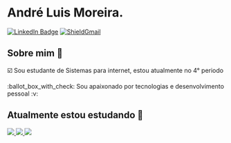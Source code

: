 # André Luis Moreira.

[![LinkedIn Badge](https://img.shields.io/badge/-LinkedIn-blue?style=for-the-badge&logo=Linkedin&logoColor=white&link=https://www.linkedin.com/in/andreluismoreirass/)](https://www.linkedin.com/in/andreluismoreirass/)
<a target="_blank" href="mailto:andreluistma@gmail.com?subject=Hello%20again"><img src="https://img.shields.io/badge/Gmail-D14836?style=for-the-badge&logo=gmail&logoColor=white" alt="ShieldGmail"/> </a>

## Sobre mim :dart:

 :ballot_box_with_check: Sou estudante de Sistemas para internet, estou atualmente no 4° periodo 
<p>
 :ballot_box_with_check: Sou apaixonado por tecnologias e desenvolvimento pessoal :v:


## Atualmente estou estudando :rocket:

<a target="_blank" href="https://github.com/andreluismoreira/Chess-System-JAVA"><img src="https://img.shields.io/badge/Java-ED8B00?style=for-the-badge&logo=java&logoColor=white"/> </a>
<a target="_blank" href="https://github.com/andreluismoreira/Curso-Spring-Boot"><img src="https://img.shields.io/badge/Spring-6DB33F?style=for-the-badge&logo=spring&logoColor=white"/> </a>
<a target="_blank" href="https://github.com/andreluismoreira/ProjetoTesteIngles"><img src="https://img.shields.io/badge/Angular-DD0031?style=for-the-badge&logo=angular&logoColor=white"/> </a>

<!--
**andreluismoreira/andreluismoreira** is a ✨ _special_ ✨ repository because its `README.md` (this file) appears on your GitHub profile.

Here are some ideas to get you started:

- 🔭 I’m currently working on ...
- 🌱 I’m currently learning ...
- 👯 I’m looking to collaborate on ...
- 🤔 I’m looking for help with ...
- 💬 Ask me about ...
- 📫 How to reach me: ...
- 😄 Pronouns: ...
- ⚡ Fun fact: ...
-->
